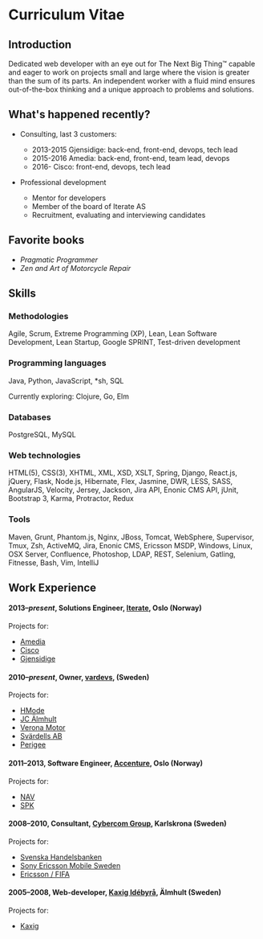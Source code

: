 # Curriculum Vitae

## Introduction
Dedicated web developer with an eye out for The Next Big Thing™ capable and
eager to work on projects small and large where the vision is greater than
the sum of its parts. An independent worker with a fluid mind ensures
out-of-the-box thinking and a unique approach to problems and solutions.

## What's happened recently?

- Consulting, last 3 customers:
  - 2013-2015 Gjensidige: back-end, front-end, devops, tech lead
  - 2015-2016 Amedia: back-end, front-end, team lead, devops
  - 2016-     Cisco: front-end, devops, tech lead

- Professional development
  - Mentor for developers
  - Member of the board of Iterate AS
  - Recruitment, evaluating and interviewing candidates

## Favorite books
- _Pragmatic Programmer_
- _Zen and Art of Motorcycle Repair_

## Skills
### Methodologies
Agile, Scrum, Extreme Programming (XP), Lean, Lean Software Development, Lean Startup,
Google SPRINT, Test-driven development

### Programming languages
Java, Python, JavaScript, \*sh, SQL

Currently exploring: Clojure, Go, Elm

### Databases
PostgreSQL, MySQL

### Web technologies
HTML(5), CSS(3), XHTML, XML, XSD, XSLT, Spring, Django, React.js, jQuery, Flask,
Node.js, Hibernate, Flex, Jasmine, DWR, LESS, SASS, AngularJS, Velocity, Jersey,
Jackson, Jira API, Enonic CMS API, jUnit, Bootstrap 3, Karma, Protractor, Redux

### Tools
Maven, Grunt, Phantom.js, Nginx, JBoss, Tomcat, WebSphere, Supervisor, Tmux, Zsh,
ActiveMQ, Jira, Enonic CMS, Ericsson MSDP, Windows, Linux, OSX Server, Confluence,
Photoshop, LDAP, REST, Selenium, Gatling, Fitnesse, Bash, Vim, IntelliJ

## Work Experience
#### 2013&ndash;*present*, Solutions Engineer, [Iterate](http://iterate.no), Oslo (Norway)

Projects for:
  - [Amedia](https://github.com/varl/cv/blob/master/PROJECTS.md#amedia)
  - [Cisco](https://github.com/varl/cv/blob/master/PROJECTS.md#cisco-systems)
  - [Gjensidige](https://github.com/varl/cv/blob/master/PROJECTS.md#gjensidige)

#### 2010&ndash;*present*, Owner, [vardevs](http://vardevs.se), (Sweden)

Projects for:
- [HMode](https://github.com/varl/cv/blob/master/PROJECTS.md#hmode)
- [JC Älmhult](https://github.com/varl/cv/blob/master/PROJECTS.md#jc-Älmhult)
- [Verona Motor](https://github.com/varl/cv/blob/master/PROJECTS.md#verona-motor)
- [Svärdells AB](https://github.com/varl/cv/blob/master/PROJECTS.md#svärdells-ab)
- [Perigee](https://github.com/varl/cv/blob/master/PROJECTS.md#perigee)

#### 2011&ndash;2013, Software Engineer, [Accenture](http://accenture.com), Oslo (Norway)

Projects for: 
  - [NAV](https://github.com/varl/cv/blob/master/PROJECTS.md#nav)
  - [SPK](https://github.com/varl/cv/blob/master/PROJECTS.md#spk)

#### 2008&ndash;2010, Consultant, [Cybercom Group](http://cybercom.se), Karlskrona (Sweden)

Projects for:
- [Svenska Handelsbanken](https://github.com/varl/cv/blob/master/PROJECTS.md#svenska-handelsbanken)
- [Sony Ericsson Mobile Sweden](https://github.com/varl/cv/blob/master/PROJECTS.md#sony-ericsson)
- [Ericsson / FIFA](https://github.com/varl/cv/blob/master/PROJECTS.md#ericsson)

#### 2005&ndash;2008, Web-developer, [Kaxig Idébyrå](http://kaxig.com), Älmhult (Sweden)

Projects for:
- [Kaxig](https://github.com/varl/cv/blob/master/PROJECTS.md#kaxig)
